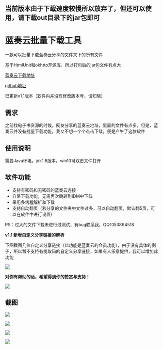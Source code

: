 当前版本由于下载速度较慢所以放弃了，但还可以使用，请下载out目录下的jar包即可
---

# 蓝奏云批量下载工具
一款可以批量下载蓝奏云分享的文件夹下的所有文件

基于HtmlUnit和okhttp开源库，所以打包后的jar包文件有点大

[蓝奏云下载地址](https://www.lanzous.com/b0cpwdmrc)

[github地址](https://github.com/Stars-One/LanzouDownloader)

已更新v1.1版本（软件内并没有修改版本号，请知晓）

## 需求
之前找电子书资源的时候，网友分享的蓝奏云地址，里面的文件有点多，但是，蓝奏云并没有批量下载功能，我又不想一个个点击下载，便是产生了这款软件

## 使用说明
需要Java环境，jdk1.8版本，win10可双击文件打开
## 软件功能
- 支持有密码和无密码的蓝奏云连接
- 自带下载功能，无需再次跳转到IDM中下载
- 采用多线程解析和下载
- 支持自动翻页（若分享的文件夹中文件过多，可以自动翻页，默认翻5页，可以在软件中进行设置）

PS：过大的文件下载未进行过测试，有bug联系我，QQ1053894518

**v1.1 新增自定义分享链接的解析**

下图截图几位自定义分享链接（此功能是蓝奏云的会员功能），由于没有具体的例子，所以暂不支持有提取码的自定义分享链接，如果有人乐意提供，我可以增加此功能

![](https://img2020.cnblogs.com/blog/1210268/202003/1210268-20200311134101354-869792422.png)

**对你有帮助的话，希望得到你的赞赏与支持！**

![](https://img2018.cnblogs.com/blog/1210268/201906/1210268-20190610221153050-892061431.png)

## 截图
![](https://img2018.cnblogs.com/blog/1210268/202001/1210268-20200118183941480-1854744572.png)

![](https://img2018.cnblogs.com/blog/1210268/202001/1210268-20200118184027009-1031892218.png)

![](https://img2018.cnblogs.com/blog/1210268/202001/1210268-20200118184117720-1166218675.png)

![](https://img2018.cnblogs.com/blog/1210268/202001/1210268-20200118184210779-643145230.png)
